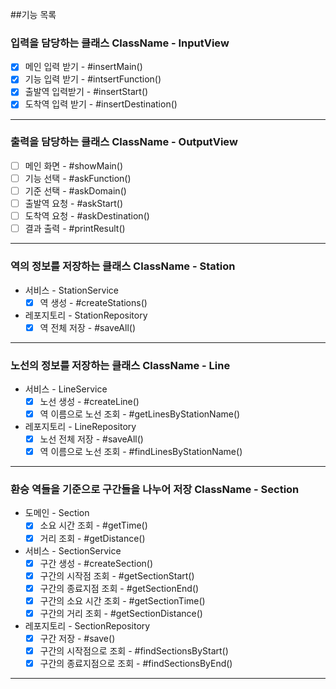 ##기능 목록

### 입력을 담당하는 클래스 ClassName - InputView
- [x] 메인 입력 받기 - #insertMain()
- [x] 기능 입력 받기 - #intsertFunction()
- [x] 출발역 입력받기 - #insertStart()
- [x] 도착역 입력 받기 - #insertDestination()
---
### 출력을 담당하는 클래스 ClassName - OutputView 
- [ ] 메인 화면 - #showMain()
- [ ] 기능 선택 - #askFunction()
- [ ] 기준 선택 - #askDomain()
- [ ] 출발역 요청 - #askStart()
- [ ] 도착역 요청 - #askDestination()
- [ ] 결과 출력 - #printResult()
---
### 역의 정보를 저장하는 클래스 ClassName - Station
- 서비스 - StationService
  - [x] 역 생성 - #createStations()
- 레포지토리 - StationRepository
  - [x] 역 전체 저장 - #saveAll()
---
### 노선의 정보를 저장하는 클래스 ClassName - Line
- 서비스 - LineService
  - [x] 노선 생성 - #createLine()
  - [x] 역 이름으로 노선 조회 - #getLinesByStationName()
- 레포지토리 - LineRepository
  - [x] 노선 전체 저장 - #saveAll()
  - [x] 역 이름으로 노선 조회 - #findLinesByStationName()
---
### 환승 역들을 기준으로 구간들을 나누어 저장 ClassName - Section
- 도메인 - Section
  - [x] 소요 시간 조회 - #getTime()
  - [x] 거리 조회 - #getDistance()
  
- 서비스 - SectionService
  - [x] 구간 생성 - #createSection()
  - [x] 구간의 시작점 조회 - #getSectionStart()
  - [x] 구간의 종료지점 조회 - #getSectionEnd()
  - [x] 구간의 소요 시간 조회 - #getSectionTime()
  - [x] 구간의 거리 조회 - #getSectionDistance()
- 레포지토리 - SectionRepository
  - [x] 구간 저장 - #save()
  - [x] 구간의 시작점으로 조회 - #findSectionsByStart()
  - [x] 구간의 종료지점으로 조회 - #findSectionsByEnd()
---

